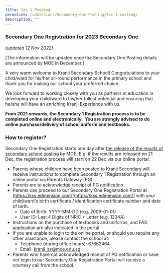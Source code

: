 ```yaml
---
title: Sec 1 Posting
permalink: /admissions/Secondary-One-Posting/Sec-1-posting/
description: ""
---
```

### Secondary One Registration for 2023 Secondary One
*(updated 12 Nov 2022)*

\[The information will be updated once the Secondary One Posting details are announced by MOE in December.\]

A very warm welcome to Kranji Secondary School! Congratulations to your child/ward for his/her all-round performance in the primary school and thank you for making our school your preferred choice.

We look forward to working closely with you as partners in education in developing your child/ward to his/her fullest potential and ensuring that he/she will have an enriching Kranji Experience with us.

**From 2021 onwards, the Secondary 1 Registration process is to be completed online and electronically.  You are strongly advised to do online purchase/delivery of school uniform and textbooks.**

### How to register?

Secondary One Registration starts one day after <u>the release of the results of secondary school posting</u> by MOE. E.g. if the results are released on 21 Dec, the registration process will start on 22 Dec via our online portal.

*   Parents whose children have been posted to Kranji Secondary will receive instructions to complete Secondary 1 Registration through an online portal via Parents Gateway (PG).
*   Parents are to acknowledge receipt of PG notification.
*   Parents can proceed to our Secondary One Registration Portal at [https://kss.edmension.com/](https://kss.edmension.com/) with your child/ward's birth certificate / identification certificate number and date of birth.
	*   Date of Birth: YYYY-MM-DD (e.g. 2009-01-01)
	*   User ID: Last 4 Digits of NRIC + Letter (e.g. 1234A)
*   Instructions on the purchase of textbooks and uniforms, and FAS application are also indicated in the portal 
*   If you are unable to login to the online portal, or should you require any other assistance, please contact the school at:
	*   Telephone (during office hours): 67662464
	*   Email: [kranji\_ss@moe.edu.sg](mailto:kranji_ss@moe.edu.sg)
*   Parents who have not acknowledged receipt of PG notification or have not login to our Secondary One Registration Portal will receive a courtesy call from the school.